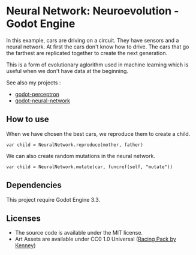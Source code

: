 # Neural Network: Neuroevolution - Godot Engine

In this example, cars are driving on a circuit. They have sensors and a neural network. At first the cars don't know how to drive. 
The cars that go the farthest are replicated together to create the next generation.

This is a form of evolutionary aglorithm used in machine learning which is useful when we don't have data at the beginning.

See also my projects :
- [godot-perceptron](https://github.com/Greaby/godot-perceptron)
- [godot-neural-network](https://github.com/Greaby/godot-neural-network)

## How to use

When we have chosen the best cars, we reproduce them to create a child.

```gdscript
var child = NeuralNetwork.reproduce(mother, father)
```

We can also create random mutations in the neural network.

```gdscript
var child = NeuralNetwork.mutate(car, funcref(self, "mutate"))
```

## Dependencies

This project require Godot Engine 3.3.

## Licenses

-   The source code is available under the MIT license.
-   Art Assets are available under CC0 1.0 Universal ([Racing Pack by Kenney](https://www.kenney.nl/assets/racing-pack))
